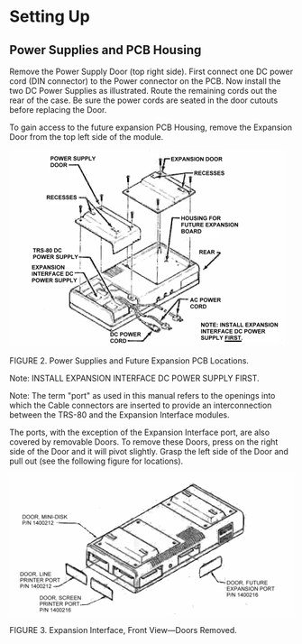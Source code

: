 # Setting Up

## Power Supplies and PCB Housing 

Remove the Power Supply Door (top right side). First connect one DC power cord (DIN connector) to the Power connector on the PCB. Now install the two DC Power Supplies as illustrated. Route the remaining cords out the rear of the case. Be sure the power cords are seated in the door cutouts before replacing the Door.

To gain access to the future expansion PCB Housing, remove the Expansion Door from the top left side of the module.

![Image](images/future_expansion_locations.png)

FIGURE 2. Power Supplies and Future Expansion PCB Locations.

Note: INSTALL EXPANSION INTERFACE DC POWER SUPPLY FIRST.

Note: The term "port" as used in this manual refers to the openings into which the Cable connectors are inserted to provide an interconnection between the TRS-80 and the Expansion Interface modules.

The ports, with the exception of the Expansion Interface port, are also covered by removable Doors. To remove these Doors, press on the right side of the Door and it will pivot slightly. Grasp the left side of the Door and pull out (see the following figure for locations).

![Image](images/expansion_with_doors_removed.png)

FIGURE 3. Expansion Interface, Front View—Doors Removed. 
